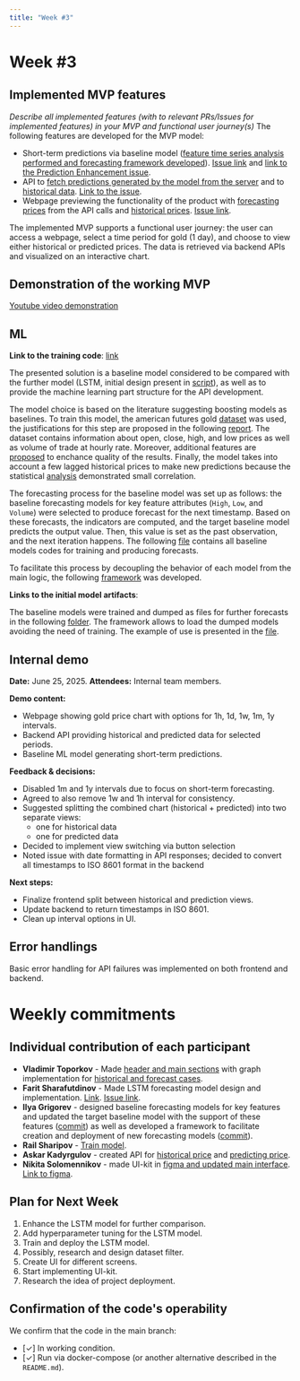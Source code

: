 ```yaml
---
title: "Week #3"
---
```


# **Week #3**

## Implemented MVP features

*Describe all implemented features (with to relevant PRs/Issues for implemented features) in your MVP and functional user journey(s)*
The following features are developed for the MVP model:
- Short-term predictions via baseline model (<a href="https://github.com/IU-Capstone-Project-2025/Metalytics/pull/26">feature time series analysis performed and forecasting framework developed</a>). [Issue link](https://github.com/IU-Capstone-Project-2025/Metalytics/issues/28) and [link to the Prediction Enhancement issue](https://github.com/IU-Capstone-Project-2025/Metalytics/issues/35).
- API to [fetch predictions generated by the model from the server](https://github.com/IU-Capstone-Project-2025/Metalytics/pull/29) and to [historical data](https://github.com/IU-Capstone-Project-2025/Metalytics/pull/27). [Link to the issue](https://github.com/IU-Capstone-Project-2025/Metalytics/issues/22).
- Webpage previewing the functionality of the product with [forecasting prices](https://github.com/IU-Capstone-Project-2025/Metalytics/pull/36) from the API calls and [historical prices](https://github.com/IU-Capstone-Project-2025/Metalytics/pull/34). [Issue link](https://github.com/IU-Capstone-Project-2025/Metalytics/issues/9).

The implemented MVP supports a functional user journey: the user can access a webpage, select a time period for gold (1 day), and choose to view either historical or predicted prices. The data is retrieved via backend APIs and visualized on an interactive chart.

## Demonstration of the working MVP

[Youtube video demonstration](https://youtu.be/7dGKUJF9Z-c)

## ML

**Link to the training code**: <a href="https://github.com/IU-Capstone-Project-2025/Metalytics/blob/main/ml/forecasting_models.py">link</a>

The presented solution is a baseline model considered to be compared with the further model (LSTM, initial design present in <a href="https://github.com/IU-Capstone-Project-2025/Metalytics/blob/main/ml/forecasting_models.py">script</a>), as well as to provide the machine learning part structure for the API development.

The model choice is based on the literature suggesting boosting models as baselines. To train this model, the american futures gold <a href="https://github.com/IU-Capstone-Project-2025/Metalytics/tree/main/ml/data">dataset</a> was used, the justifications for this step are proposed in the following <a href="https://github.com/IU-Capstone-Project-2025/Metalytics/blob/main/ml/reports/market_research.pdf">report</a>. The dataset contains information about open, close, high, and low prices as well as volume of trade at hourly rate. Moreover, additional features are <a href="https://github.com/IU-Capstone-Project-2025/Metalytics/blob/main/ml/reports/indicators_research.pdf">proposed</a> to enchance quality of the results. Finally, the model takes into account a few lagged historical prices to make new predictions because the statistical <a href="https://github.com/IU-Capstone-Project-2025/Metalytics/blob/main/ml/notebooks/01_filter_design.ipynb">analysis</a> demonstrated small correlation.

The forecasting process for the baseline model was set up as follows: the baseline forecasting models for key feature attributes (`High`, `Low`, and `Volume`) were selected to produce forecast for the next timestamp. Based on these forecasts, the indicators are computed, and the target baseline model predicts the output value. Then, this value is set as the past observation, and the next iteration happens. The following <a href="https://github.com/IU-Capstone-Project-2025/Metalytics/blob/main/ml/forecasting_models.py">file</a> contains all baseline models codes for training and producing forecasts.

To facilitate this process by decoupling the behavior of each model from the main logic, the following <a href="https://github.com/IU-Capstone-Project-2025/Metalytics/blob/main/ml/forecasting_framework.py">framework</a> was developed.

**Links to the initial model artifacts**:

The baseline models were trained and dumped as files for further forecasts in the following <a href="https://github.com/IU-Capstone-Project-2025/Metalytics/tree/main/ml/baseline_model">folder</a>. The framework allows to load the dumped models avoiding the need of training. The example of use is presented in the <a href="https://github.com/IU-Capstone-Project-2025/Metalytics/blob/main/ml/client.py">file</a>.

## Internal demo

**Date:** June 25, 2025.
**Attendees:** Internal team members.

**Demo content:**
- Webpage showing gold price chart with options for 1h, 1d, 1w, 1m, 1y intervals.
- Backend API providing historical and predicted data for selected periods.
- Baseline ML model generating short-term predictions.

**Feedback & decisions:**
- Disabled 1m and 1y intervals due to focus on short-term forecasting.
- Agreed to also remove 1w and 1h interval for consistency.
- Suggested splitting the combined chart (historical + predicted) into two separate views:
  - one for historical data
  - one for predicted data
- Decided to implement view switching via button selection
- Noted issue with date formatting in API responses; decided to convert all timestamps to ISO 8601 format in the backend

**Next steps:**
- Finalize frontend split between historical and prediction views.
- Update backend to return timestamps in ISO 8601.
- Clean up interval options in UI.

## Error handlings
Basic error handling for API failures was implemented on both frontend and backend.

# Weekly commitments

## Individual contribution of each participant

- **Vladimir Toporkov** - Made [header and main sections](https://github.com/IU-Capstone-Project-2025/Metalytics/tree/3540f9a79f2cce1781ab4f931692ca8574a9c312/frontend) with graph implementation for [historical and forecast cases]().
- **Farit Sharafutdinov** - Made LSTM forecasting model design and implementation. [Link](https://github.com/IU-Capstone-Project-2025/Metalytics/blob/4e6fa22640fd8c8cee123fb52938059159d1621d/ml/forecasting_models.py). [Issue link](https://github.com/IU-Capstone-Project-2025/Metalytics/issues/28).
- **Ilya Grigorev** - designed baseline forecasting models for key features and updated the target baseline model with the support of these features (<a href="https://github.com/IU-Capstone-Project-2025/Metalytics/pull/26/commits/7356fb94522938407f390e294bf50f84a15ded49">commit</a>) as well as developed a framework to facilitate creation and deployment of new forecasting models (<a href="https://github.com/IU-Capstone-Project-2025/Metalytics/pull/26/commits/b848e9bd2ea28e264edbba749210bda28a73ef40">commit</a>).
- **Rail Sharipov** - [Train model](https://github.com/IU-Capstone-Project-2025/Metalytics/tree/d24f7667d5a28c463f6ebce7ccdfcf94021beaf3).
- **Askar Kadyrgulov** - created API for [historical price](https://github.com/IU-Capstone-Project-2025/Metalytics/tree/3edc3bbabe7fec31738520d27078d2d7c12d4532/backend) and [predicting price](https://github.com/IU-Capstone-Project-2025/Metalytics/tree/9ba59fc15879790e36e00bb3519e45e9236bce1d/backend).
- **Nikita Solomennikov** - made UI-kit in [figma and updated main interface](https://github.com/IU-Capstone-Project-2025/Metalytics/tree/a3da817ab1e998cf99ee513882a58d1052a0ce49/Assets). [Link to figma](https://www.figma.com/design/oqrwNbnmT7rRQNl58pdCmO/Metalytics?node-id=0-1&p=f&t=MYuHCdiiNLfEbW31-0).

## Plan for Next Week

1. Enhance the LSTM model for further comparison.
2. Add hyperparameter tuning for the LSTM model.
3. Train and deploy the LSTM model.
4. Possibly, research and design dataset filter.
5. Create UI for different screens.
6. Start implementing UI-kit.
7. Research the idea of project deployment.

## Confirmation of the code's operability

We confirm that the code in the main branch:
- [✓] In working condition.
- [✓] Run via docker-compose (or another alternative described in the `README.md`).
